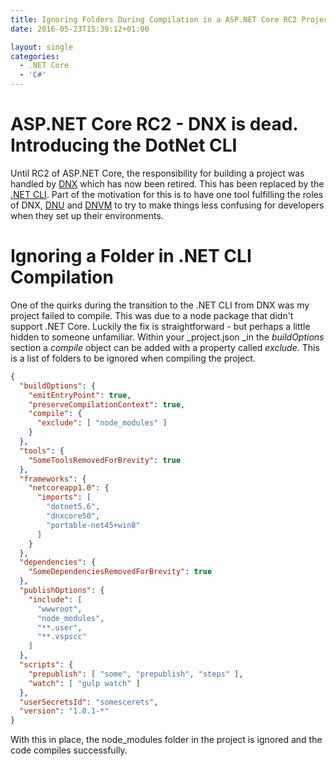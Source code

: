 ```yaml
---
title: Ignoring Folders During Compilation in a ASP.NET Core RC2 Project
date: 2016-05-23T15:39:12+01:00

layout: single
categories:
  - .NET Core
  - 'C#'
---
```

# ASP.NET Core RC2 - DNX is dead. Introducing the DotNet CLI

Until RC2 of ASP.NET Core, the responsibility for building a project was handled by [DNX](https://github.com/aspnet/dnx) which has now been retired. This has been replaced by the [.NET CLI](https://github.com/dotnet/cli). Part of the motivation for this is to have one tool fulfilling the roles of DNX, [DNU](https://github.com/aspnet/Home/wiki/DNX-utility) and [DNVM](https://github.com/aspnet/dnvm) to try to make things less confusing for developers when they set up their environments.

# Ignoring a Folder in .NET CLI Compilation

One of the quirks during the transition to the .NET CLI from DNX was my project failed to compile. This was due to a node package that didn't support .NET Core. Luckily the fix is straightforward - but perhaps a little hidden to someone unfamiliar. Within your _project.json _in the _buildOptions_ section a _compile_ object can be added with a property called _exclude._ This is a list of folders to be ignored when compiling the project.

```json
{
  "buildOptions": {
    "emitEntryPoint": true,
    "preserveCompilationContext": true,
    "compile": {
      "exclude": [ "node_modules" ]
    }
  },
  "tools": {
    "SomeToolsRemovedForBrevity": true
  },
  "frameworks": {
    "netcoreapp1.0": {
      "imports": [
        "dotnet5.6",
        "dnxcore50",
        "portable-net45+win8"
      ]
    }
  },
  "dependencies": {
    "SomeDependenciesRemovedForBrevity": true
  },
  "publishOptions": {
    "include": [
      "wwwroot",
      "node_modules",
      "**.user",
      "**.vspscc"
    ]
  },
  "scripts": {
    "prepublish": [ "some", "prepublish", "steps" ],
    "watch": [ "gulp watch" ]
  },
  "userSecretsId": "somescerets",
  "version": "1.0.1-*"
}
```

With this in place, the node_modules folder in the project is ignored and the code compiles successfully.

